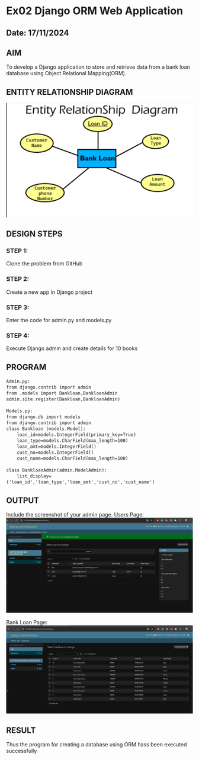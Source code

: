 # Ex02 Django ORM Web Application
## Date: 17/11/2024

## AIM
To develop a Django application to store and retrieve data from a bank loan database using Object Relational Mapping(ORM).

## ENTITY RELATIONSHIP DIAGRAM
![alt text](<screen_shot image 2024-11-17.jpg>)

## DESIGN STEPS

### STEP 1:
Clone the problem from GitHub

### STEP 2:
Create a new app in Django project

### STEP 3:
Enter the code for admin.py and models.py

### STEP 4:
Execute Django admin and create details for 10 books

## PROGRAM
```
Admin.py:
from django.contrib import admin
from .models import Bankloan,BankloanAdmin
admin.site.register(Bankloan,BankloanAdmin)

Models.py:
from django.db import models
from django.contrib import admin
class Bankloan (models.Model):
    loan_id=models.IntegerField(primary_key=True)
    loan_type=models.CharField(max_length=100)
    loan_amt=models.IntegerField()
    cust_no=models.IntegerField()
    cust_name=models.CharField(max_length=100)
 
class BankloanAdmin(admin.ModelAdmin):
    list_display=('loan_id','loan_type','loan_amt','cust_no','cust_name')
```


## OUTPUT

Include the screenshot of your admin page.
Users Page:
![alt text](<Screenshot 2024-11-17 074323.png>)

Bank Loan Page:
![alt text](<Screenshot 2024-11-17 075102.png>)


## RESULT
Thus the program for creating a database using ORM hass been executed successfully

